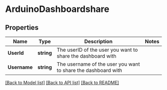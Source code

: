 # ArduinoDashboardshare

## Properties

Name | Type | Description | Notes
------------ | ------------- | ------------- | -------------
**UserId** | **string** | The userID of the user you want to share the dashboard with | 
**Username** | **string** | The username of the user you want to share the dashboard with | 

[[Back to Model list]](../README.md#documentation-for-models) [[Back to API list]](../README.md#documentation-for-api-endpoints) [[Back to README]](../README.md)


